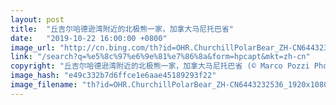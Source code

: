 ```yaml
---
layout: post
title:  "丘吉尔哈德逊湾附近的北极熊一家，加拿大马尼托巴省"
date:   "2019-10-22 16:00:00 +0800"
image_url: "http://cn.bing.com/th?id=OHR.ChurchillPolarBear_ZH-CN6443232536_1920x1080.jpg&rf=LaDigue_1920x1080.jpg&pid=hp"
link: "/search?q=%e5%8c%97%e6%9e%81%e7%86%8a&form=hpcapt&mkt=zh-cn"
copyright: "丘吉尔哈德逊湾附近的北极熊一家，加拿大马尼托巴省 (© Marco Pozzi Photographer/Getty Images)"
image_hash: "e49c332b7d6ffce1e6aae45189293f22"
image_filename: "th?id=OHR.ChurchillPolarBear_ZH-CN6443232536_1920x1080.jpg&rf=LaDigue_1920x1080.jpg&pid=hp"
---
```

